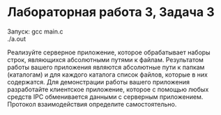 # Лабораторная работа 3, Задача 3

Запуск: gcc main.c  
./a.out

 Реализуйте серверное приложение, которое обрабатывает наборы строк, являющихся
абсолютными путями к файлам. Результатом работы вашего приложения являются
абсолютные пути к папкам (каталогам) и для каждого каталога список файлов, которые
в них содержатся. Для демонстрации работы вашего приложения разработайте
клиентское приложение, которое с помощью любых средств IPC обменивается
данными с серверным приложением. Протокол взаимодействия определите
самостоятельно.
